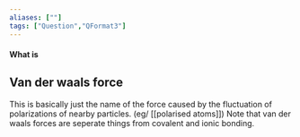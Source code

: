 ```yaml
---
aliases: [""]
tags: ["Question","QFormat3"]
---
```


#### What is
## Van der waals force
This is basically just the name of the force caused by the fluctuation of polarizations of nearby particles. (eg/ [[polarised atoms]])
Note that van der waals forces are seperate things from covalent and ionic bonding.